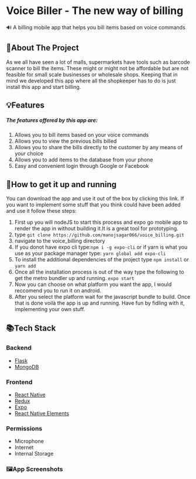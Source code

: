 # Voice Biller - The new way of billing
🔊 A billing mobile app that helps you bill items based on voice commands

## 🤔About The Project
As we all have seen a lot of malls, supermarkets have tools such as barcode scanner to bill the items. These might or might not be affordable but are not feasible for small scale businesses or wholesale shops. Keeping that in mind we developed this app where all the shopkeeper has to do is just install this app and start billing.
## 💡Features
##### The features offered by this app are:
1. Allows you to bill items based on your voice commands                                                                                                             
2. Allows you to view the previous bills billed                                                                                                                     
3. Allows you to share the bills directly to the customer by any means of your choice                                                                               
4. Allows you to add items to the database from your phone                                                                                                           
5. Easy and convenient login through Google or Facebook                                                                                                             
## 🏃How to get it up and running
You can download the app and use it out of the box by clicking this link. If you want to implement some stuff that you think could have been added and use it follow these steps:
1. First up you will nodeJS to start this process and expo go mobile app to render the app in without building it.It is a great tool for prototyping.
3. type `git clone https://github.com/manojsagar066/voice_billing.git`
4. navigate to the voice_billing directory 
5. If you donot have expo cli type:`npm i -g expo-cli`                                                                                                                or if yarn is what you use as your package manager type: `yarn global add expo-cli` 
6. To install the additional dependencies of the project type                                                                                                               `npm install` or `yarn add `
7. Once all the installation process is out of the way type the following to get the metro bundler up and running.                                                           `expo start`
8. Now you can choose on what platform you want the app, I would reccomend you to run it on android.
9. After you select the platform wait for the javascript bundle to build. Once that is done voilà the app is up and running. Have fun by fidling with it, implementing your own stuff. 
## 📚Tech Stack
### Backend
* [Flask](https://flask-doc.readthedocs.io/en/latest)                                                                                                             
* [MongoDB](https://docs.mongodb.com)
### Frontend
* [React Native](https://reactnative.dev)                                                                                                                         
* [Redux](https://redux.js.org)                                                                                                                                   
* [Expo](https://expo.dev/)                                                                                                                                       
* [React Native Elements](https://reactnativeelements.com/)
### Permissions
* Microphone                                                                                                                                                       
* Internet                                                                                                                                                         
* Internal Storage                                                                                                                                                 
### 🖼️App Screenshots
